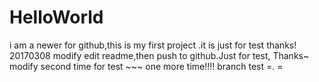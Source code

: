 # HelloWorld
 i am a newer for github,this is my first project .it is just for test 
 thanks!
20170308 modify 
edit readme,then push to github.Just for test, Thanks~
modify second time for test ~~~
one more time!!!!
branch test =. =
